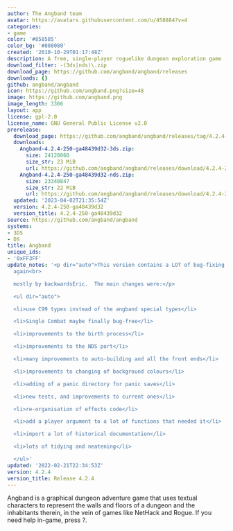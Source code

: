 ```yaml
---
author: The Angband team
avatar: https://avatars.githubusercontent.com/u/458884?v=4
categories:
- game
color: '#858585'
color_bg: '#808080'
created: '2010-10-29T01:17:48Z'
description: A free, single-player roguelike dungeon exploration game
download_filter: -(3ds|nds)\.zip
download_page: https://github.com/angband/angband/releases
downloads: {}
github: angband/angband
icon: https://github.com/angband.png?size=48
image: https://github.com/angband.png
image_length: 3366
layout: app
license: gpl-2.0
license_name: GNU General Public License v2.0
prerelease:
  download_page: https://github.com/angband/angband/releases/tag/4.2.4-250-ga48439d32
  downloads:
    Angband-4.2.4-250-ga48439d32-3ds.zip:
      size: 24128060
      size_str: 23 MiB
      url: https://github.com/angband/angband/releases/download/4.2.4-250-ga48439d32/Angband-4.2.4-250-ga48439d32-3ds.zip
    Angband-4.2.4-250-ga48439d32-nds.zip:
      size: 23340847
      size_str: 22 MiB
      url: https://github.com/angband/angband/releases/download/4.2.4-250-ga48439d32/Angband-4.2.4-250-ga48439d32-nds.zip
  updated: '2023-04-02T21:35:54Z'
  version: 4.2.4-250-ga48439d32
  version_title: 4.2.4-250-ga48439d32
source: https://github.com/angband/angband
systems:
- 3DS
- DS
title: Angband
unique_ids:
- '0xFF3FF'
update_notes: '<p dir="auto">This version contains a LOT of bug-fixing and code improvements,
  again<br>

  mostly by backwardsEric.  The main changes were:</p>

  <ul dir="auto">

  <li>use C99 types instead of the angband special types</li>

  <li>Single Combat maybe finally bug-free</li>

  <li>improvements to the birth process</li>

  <li>improvements to the NDS port</li>

  <li>many improvements to auto-building and all the front ends</li>

  <li>improvements to changing of background colours</li>

  <li>adding of a panic directory for panic saves</li>

  <li>new tests, and improvements to current ones</li>

  <li>re-organisation of effects code</li>

  <li>add a player argument to a lot of functions that needed it</li>

  <li>import a lot of historical documentation</li>

  <li>lots of tidying and neatening</li>

  </ul>'
updated: '2022-02-21T22:34:53Z'
version: 4.2.4
version_title: Release 4.2.4
---
```

Angband is a graphical dungeon adventure game that uses textual characters to represent the walls and floors of a dungeon and the inhabitants therein, in the vein of games like NetHack and Rogue. If you need help in-game, press ?.